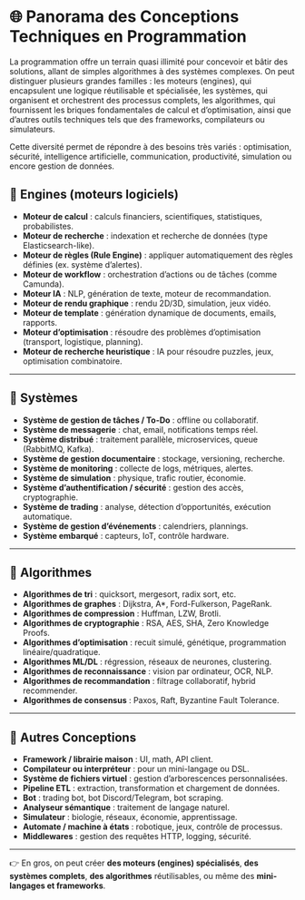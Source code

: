 # 🌐 Panorama des Conceptions Techniques en Programmation

La programmation offre un terrain quasi illimité pour concevoir et bâtir des solutions, allant de simples algorithmes à des systèmes complexes.
On peut distinguer plusieurs grandes familles : les moteurs (engines), qui encapsulent une logique réutilisable et spécialisée, les systèmes, qui organisent et orchestrent des processus complets, les algorithmes,
qui fournissent les briques fondamentales de calcul et d’optimisation, ainsi que d’autres outils techniques tels que des frameworks, compilateurs ou simulateurs.

Cette diversité permet de répondre à des besoins très variés : optimisation, sécurité, intelligence artificielle, communication, productivité, simulation ou encore gestion de données.

## 🔹 **Engines (moteurs logiciels)**

* **Moteur de calcul** : calculs financiers, scientifiques, statistiques, probabilistes.
* **Moteur de recherche** : indexation et recherche de données (type Elasticsearch-like).
* **Moteur de règles (Rule Engine)** : appliquer automatiquement des règles définies (ex. système d’alertes).
* **Moteur de workflow** : orchestration d’actions ou de tâches (comme Camunda).
* **Moteur IA** : NLP, génération de texte, moteur de recommandation.
* **Moteur de rendu graphique** : rendu 2D/3D, simulation, jeux vidéo.
* **Moteur de template** : génération dynamique de documents, emails, rapports.
* **Moteur d’optimisation** : résoudre des problèmes d’optimisation (transport, logistique, planning).
* **Moteur de recherche heuristique** : IA pour résoudre puzzles, jeux, optimisation combinatoire.

---

## 🔹 **Systèmes**

* **Système de gestion de tâches / To-Do** : offline ou collaboratif.
* **Système de messagerie** : chat, email, notifications temps réel.
* **Système distribué** : traitement parallèle, microservices, queue (RabbitMQ, Kafka).
* **Système de gestion documentaire** : stockage, versioning, recherche.
* **Système de monitoring** : collecte de logs, métriques, alertes.
* **Système de simulation** : physique, trafic routier, économie.
* **Système d’authentification / sécurité** : gestion des accès, cryptographie.
* **Système de trading** : analyse, détection d’opportunités, exécution automatique.
* **Système de gestion d’événements** : calendriers, plannings.
* **Système embarqué** : capteurs, IoT, contrôle hardware.

---

## 🔹 **Algorithmes**

* **Algorithmes de tri** : quicksort, mergesort, radix sort, etc.
* **Algorithmes de graphes** : Dijkstra, A\*, Ford-Fulkerson, PageRank.
* **Algorithmes de compression** : Huffman, LZW, Brotli.
* **Algorithmes de cryptographie** : RSA, AES, SHA, Zero Knowledge Proofs.
* **Algorithmes d’optimisation** : recuit simulé, génétique, programmation linéaire/quadratique.
* **Algorithmes ML/DL** : régression, réseaux de neurones, clustering.
* **Algorithmes de reconnaissance** : vision par ordinateur, OCR, NLP.
* **Algorithmes de recommandation** : filtrage collaboratif, hybrid recommender.
* **Algorithmes de consensus** : Paxos, Raft, Byzantine Fault Tolerance.

---

## 🔹 **Autres Conceptions**

* **Framework / librairie maison** : UI, math, API client.
* **Compilateur ou interpréteur** : pour un mini-langage ou DSL.
* **Système de fichiers virtuel** : gestion d’arborescences personnalisées.
* **Pipeline ETL** : extraction, transformation et chargement de données.
* **Bot** : trading bot, bot Discord/Telegram, bot scraping.
* **Analyseur sémantique** : traitement de langage naturel.
* **Simulateur** : biologie, réseaux, économie, apprentissage.
* **Automate / machine à états** : robotique, jeux, contrôle de processus.
* **Middlewares** : gestion des requêtes HTTP, logging, sécurité.

---

👉 En gros, on peut créer **des moteurs (engines) spécialisés**, **des systèmes complets**, **des algorithmes** réutilisables, 
ou même des **mini-langages et frameworks**.
